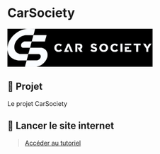 # CarSociety

<div>
  <img src="img/CarSocietyBanner.png" style="width: 65%;">
</div>

## 📝 Projet

Le projet CarSociety 

## 🚀 Lancer le site internet
> [Accéder au tutoriel](docs/run_website.md)
